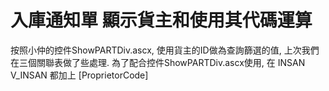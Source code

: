 # 入庫通知單 顯示貨主和使用其代碼運算
按照小仲的控件ShowPARTDiv.ascx, 使用貨主的ID做為查詢篩選的值, 上次我們在三個關聯表做了些處理.
為了配合控件ShowPARTDiv.ascx使用, 
在 
INSAN
V_INSAN
都加上
[ProprietorCode]
